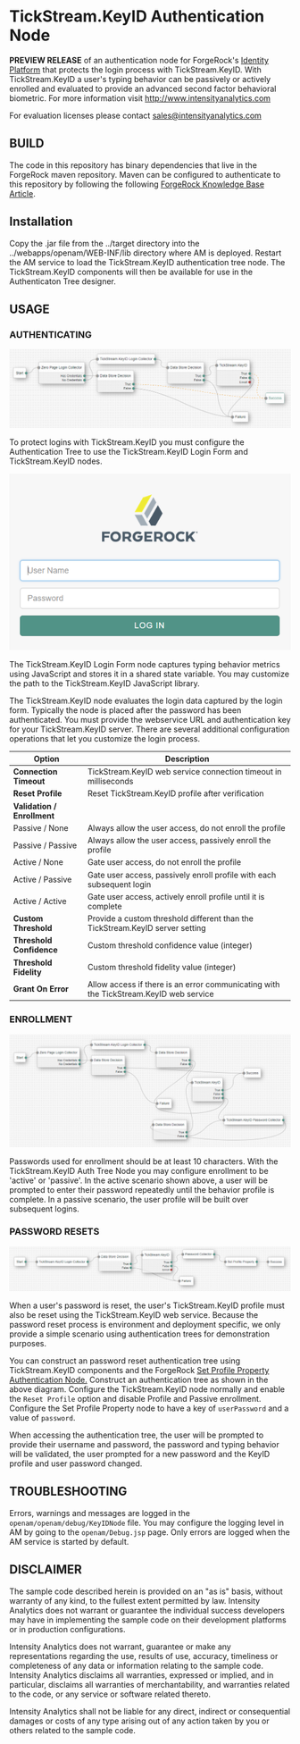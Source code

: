 <!--
 * The contents of this file are subject to the terms of the Common Development and
 * Distribution License (the License). You may not use this file except in compliance with the
 * License.
 *
 * You can obtain a copy of the License at legal/CDDLv1.0.txt. See the License for the
 * specific language governing permission and limitations under the License.
 *
 * When distributing Covered Software, include this CDDL Header Notice in each file and include
 * the License file at legal/CDDLv1.0.txt. If applicable, add the following below the CDDL
 * Header, with the fields enclosed by brackets [] replaced by your own identifying
 * information: "Portions copyright [year] [name of copyright owner]".
 *
 * Copyright ${data.get('yyyy')} ForgeRock AS.
-->
# TickStream.KeyID Authentication Node

**PREVIEW RELEASE** of an authentication node for ForgeRock's [Identity Platform][forgerock_platform] that protects the login process with TickStream.KeyID. With TickStream.KeyID a user's typing behavior can be passively or actively enrolled and evaluated to provide an advanced second factor behavioral biometric. For more information visit <http://www.intensityanalytics.com>

For evaluation licenses please contact <sales@intensityanalytics.com>

## BUILD ##

The code in this repository has binary dependencies that live in the ForgeRock maven repository. Maven can be configured to authenticate to this repository by following the following [ForgeRock Knowledge Base Article](https://backstage.forgerock.com/knowledge/kb/article/a74096897).

## Installation ##
Copy the .jar file from the ../target directory into the ../webapps/openam/WEB-INF/lib directory where AM is deployed. Restart the AM service to load the TickStream.KeyID authentication tree node. The TickStream.KeyID components will then be available for use in the Authenticaton Tree designer.

## USAGE ##

### AUTHENTICATING ###
![](./images/authtree.png)

To protect logins with TickStream.KeyID you must configure the Authentication Tree to use the TickStream.KeyID Login Form and TickStream.KeyID nodes.

![](./images/loginform.png)

The TickStream.KeyID Login Form node captures typing behavior metrics using JavaScript and stores it in a shared state variable. You may customize the path to the TickStream.KeyID JavaScript library.

The TickStream.KeyID node evaluates the login data captured by the login form. Typically the node is placed after the password has been authenticated. You must provide the webservice URL and authentication key for your TickStream.KeyID server. There are several additional configuration operations that let you customize the login process.

Option | Description
-- | --
**Connection Timeout** | TickStream.KeyID web service connection timeout in milliseconds
**Reset Profile** | Reset TickStream.KeyID profile after verification
**Validation / Enrollment** |
Passive / None | Always allow the user access, do not enroll the profile
Passive / Passive | Always allow the user access, passively enroll the profile
Active / None | Gate user access, do not enroll the profile
Active / Passive | Gate user access, passively enroll profile with each subsequent login
Active / Active | Gate user access, actively enroll profile until it is complete
**Custom Threshold** | Provide a custom threshold different than the TickStream.KeyID server setting
**Threshold Confidence** | Custom threshold confidence value (integer)
**Threshold Fidelity** | Custom threshold fidelity value (integer)
**Grant On Error** | Allow access if there is an error communicating with the TickStream.KeyID web service

### ENROLLMENT ###

![](./images/activeauthtree.png)

Passwords used for enrollment should be at least 10 characters. With the TickStream.KeyID Auth Tree Node you may configure enrollment to be 'active' or 'passive'. In the active scenario shown above, a user will be prompted to enter their password repeatedly until the behavior profile is complete. In a passive scenario, the user profile will be built over subsequent logins.

### PASSWORD RESETS ###

![](./images/resetauthtree.png)

When a user's password is reset, the user's TickStream.KeyID profile must also be reset using the TickStream.KeyID web service. Because the password reset process is environment and deployment specific, we only provide a simple scenario using authentication trees for demonstration purposes. 

You can construct an password reset authentication tree using TickStream.KeyID components and the ForgeRock [Set Profile Property Authentication Node.](https://github.com/ForgeRock/set-profile-property-auth-tree-node) Construct an authentication tree as shown in the above diagram. Configure the TickStream.KeyID node normally and enable the `Reset Profile` option and disable Profile and Passive enrollment. Configure the Set Profile Property node to have a key of `userPassword` and a value of `password`.

When accessing the authentication tree, the user will be prompted to provide their username and password, the password and typing behavior will be validated, the user prompted for a new password and the KeyID profile and user password changed.

## TROUBLESHOOTING ##

Errors, warnings and messages are logged in the `openam/openam/debug/KeyIDNode` file. You may configure the logging level in AM by going to the `openam/Debug.jsp` page. Only errors are logged when the AM service is started by default.

## DISCLAIMER ##

The sample code described herein is provided on an "as is" basis, without warranty of any kind, to the fullest extent permitted by law. Intensity Analytics does not warrant or guarantee the individual success developers may have in implementing the sample code on their development platforms or in production configurations.

Intensity Analytics does not warrant, guarantee or make any representations regarding the use, results of use, accuracy, timeliness or completeness of any data or information relating to the sample code. Intensity Analytics disclaims all warranties, expressed or implied, and in particular, disclaims all warranties of merchantability, and warranties related to the code, or any service or software related thereto.

Intensity Analytics shall not be liable for any direct, indirect or consequential damages or costs of any type arising out of any action taken by you or others related to the sample code.

[forgerock_platform]: https://www.forgerock.com/platform/  
